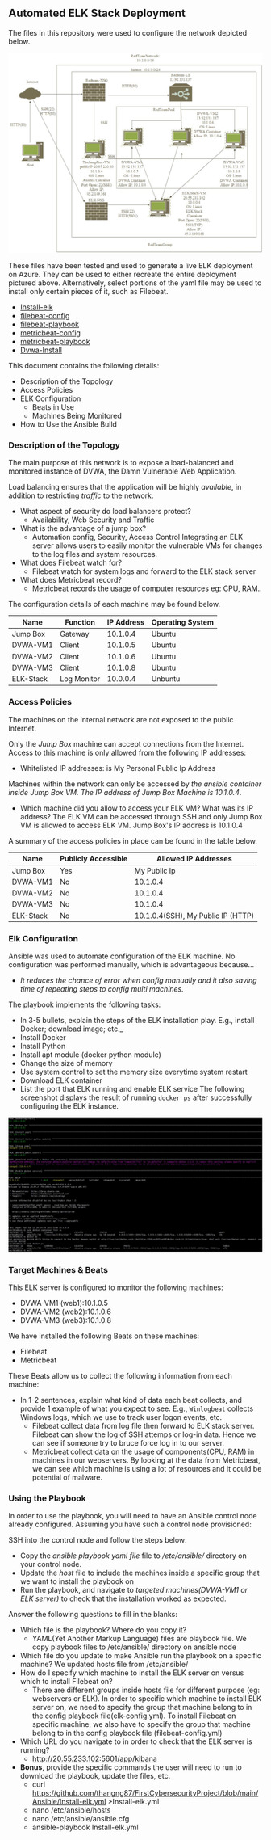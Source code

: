 ## Automated ELK Stack Deployment

The files in this repository were used to configure the network depicted below.

![Network Diagram](/Images/Network%20Diagram.jpg) 

These files have been tested and used to generate a live ELK deployment on Azure. They can be used to either recreate the entire deployment pictured above. Alternatively, select portions of the yaml file may be used to install only certain pieces of it, such as Filebeat.

  - [Install-elk](/Ansible/Install-elk.yml)
  - [filebeat-config](/Ansible/filebeat-config.yml)
  - [filebeat-playbook](/Ansible/filebeat-playbook.yml)
  - [metricbeat-config](/Ansible/metricbeat-config.yml)
  - [metricbeat-playbook](/Ansible/metricbeat-playbook.yml)
  - [Dvwa-Install](/Ansible/pentest.yml)

This document contains the following details:
- Description of the Topology
- Access Policies
- ELK Configuration
  - Beats in Use
  - Machines Being Monitored
- How to Use the Ansible Build


### Description of the Topology

The main purpose of this network is to expose a load-balanced and monitored instance of DVWA, the Damn Vulnerable Web Application.

Load balancing ensures that the application will be highly _available_, in addition to restricting _traffic_ to the network.
- What aspect of security do load balancers protect? 
  - Availability, Web Security and Traffic
- What is the advantage of a jump box?
  - Automation config, Security, Access Control
Integrating an ELK server allows users to easily monitor the vulnerable VMs for changes to the log files and system resources.
- What does Filebeat watch for?
  - Filebeat watch for system logs and forward to the ELK stack server
- What does Metricbeat record?
  - Metricbeat records the usage of computer resources eg: CPU, RAM..

The configuration details of each machine may be found below.


| Name     | Function   | IP Address | Operating System |
|----------|----------  |------------|------------------|
| Jump Box | Gateway    | 10.1.0.4   | Ubuntu           |
| DVWA-VM1 | Client     | 10.1.0.5   | Ubuntu           |
| DVWA-VM2 | Client     | 10.1.0.6   | Ubuntu           |
| DVWA-VM3 | Client     | 10.1.0.8   | Ubuntu           |
| ELK-Stack|Log Monitor | 10.0.0.4   | Unbuntu          |


### Access Policies

The machines on the internal network are not exposed to the public Internet. 

Only the _Jump Box_ machine can accept connections from the Internet. Access to this machine is only allowed from the following IP addresses:
- Whitelisted IP addresses: is My Personal Public Ip Address

Machines within the network can only be accessed by _the ansible container inside Jump Box VM. The IP address of Jump Box Machine is 10.1.0.4_.
- Which machine did you allow to access your ELK VM? What was its IP address?
The ELK VM can be accessed through SSH and only Jump Box VM is allowed to access ELK VM. Jump Box's IP address is 10.1.0.4

A summary of the access policies in place can be found in the table below.

| Name     | Publicly Accessible | Allowed IP Addresses                           |
|----------|---------------------|------------------------------------------------|
| Jump Box | Yes                 | My Public Ip                                   |
| DVWA-VM1 | No                  |  10.1.0.4                                      |
| DVWA-VM2 | No                  |  10.1.0.4                                      |
| DVWA-VM3 | No                  |  10.1.0.4                                      |
| ELK-Stack| No                  |  10.1.0.4(SSH), My Public IP (HTTP)            |

### Elk Configuration

Ansible was used to automate configuration of the ELK machine. No configuration was performed manually, which is advantageous because...
- _It reduces the chance of error when config manually and it also saving time of repeating steps to config multi machines._

The playbook implements the following tasks:
-  In 3-5 bullets, explain the steps of the ELK installation play. E.g., install Docker; download image; etc._
  - Install Docker
  - Install Python
  - Install apt module (docker python module)
  - Change the size of memory 
  - Use system control to set the memory size everytime system restart
  - Download ELK container
  - List the port that ELK running and enable ELK service
The following screenshot displays the result of running `docker ps` after successfully configuring the ELK instance.

![ELK Screenshot](/Images/ansible.JPG)

### Target Machines & Beats
This ELK server is configured to monitor the following machines:
- DVWA-VM1 (web1):10.1.0.5 
- DVWA-VM2 (web2):10.1.0.6
- DVWA-VM3 (web3):10.1.0.8

We have installed the following Beats on these machines:
- Filebeat
- Metricbeat

These Beats allow us to collect the following information from each machine:
- In 1-2 sentences, explain what kind of data each beat collects, and provide 1 example of what you expect to see. E.g., `Winlogbeat` collects Windows logs, which we use to track user logon events, etc.
  - Filebeat collect data from log file then forward to ELK stack server. Filebeat can show the log of SSH attemps or log-in data. Hence we can see if someone try to bruce force log in to our server.
  - Metricbeat collect data on the usage of components(CPU, RAM) in machines in our webservers. By looking at the data from Metricbeat, we can see which machine is using a lot of resources and it could be potential of malware.

### Using the Playbook
In order to use the playbook, you will need to have an Ansible control node already configured. Assuming you have such a control node provisioned: 

SSH into the control node and follow the steps below:
- Copy the _ansible playbook yaml file_ file to _/etc/ansible/_ directory on your control node.
- Update the _host_ file to include the machines inside a specific group that we want to install the playbook on
- Run the playbook, and navigate to _targeted machines(DVWA-VM1 or ELK server)_ to check that the installation worked as expected.

 Answer the following questions to fill in the blanks:
- Which file is the playbook? Where do you copy it?
  - YAML(Yet Another Markup Language) files are playbook file. We copy playbook files to /etc/ansible/ directory on ansible node 
- Which file do you update to make Ansible run the playbook on a specific machine? We updated hosts file from /etc/ansible/ 
- How do I specify which machine to install the ELK server on versus which to install Filebeat on?
  - There are different groups inside hosts file for different purpose (eg: webservers or ELK). In order to specific which machine to install ELK server on, we need to specify the group that machine belong to in the config playbook file(elk-config.yml). To install Filebeat on specific machine, we also have to specify the group that machine belong to in the config playbook file (filebeat-config.yml)
- Which URL do you navigate to in order to check that the ELK server is running?
  - http://20.55.233.102:5601/app/kibana
- **Bonus**, provide the specific commands the user will need to run to download the playbook, update the files, etc.
  - curl https://github.com/thangng87/FirstCybersecurityProject/blob/main/Ansible/Install-elk.yml >Install-elk.yml
  - nano /etc/ansible/hosts
  - nano /etc/ansible/ansible.cfg
  - ansible-playbook Install-elk.yml
